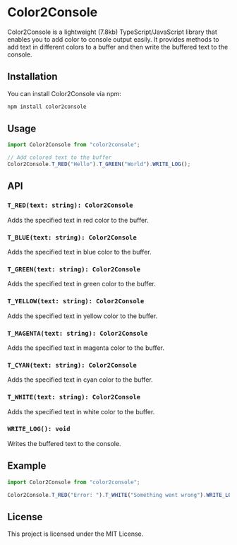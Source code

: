 # Color2Console

Color2Console is a lightweight (7.8kb) TypeScript/JavaScript library that enables you to add color to console output easily. It provides methods to add text in different colors to a buffer and then write the buffered text to the console.

## Installation

You can install Color2Console via npm:

```bash
npm install color2console
```

## Usage

```typescript
import Color2Console from "color2console";

// Add colored text to the buffer
Color2Console.T_RED("Hello").T_GREEN("World").WRITE_LOG();
```

## API

### `T_RED(text: string): Color2Console`

Adds the specified text in red color to the buffer.

### `T_BLUE(text: string): Color2Console`

Adds the specified text in blue color to the buffer.

### `T_GREEN(text: string): Color2Console`

Adds the specified text in green color to the buffer.

### `T_YELLOW(text: string): Color2Console`

Adds the specified text in yellow color to the buffer.

### `T_MAGENTA(text: string): Color2Console`

Adds the specified text in magenta color to the buffer.

### `T_CYAN(text: string): Color2Console`

Adds the specified text in cyan color to the buffer.

### `T_WHITE(text: string): Color2Console`

Adds the specified text in white color to the buffer.

### `WRITE_LOG(): void`

Writes the buffered text to the console.

## Example

```typescript
import Color2Console from "color2console";

Color2Console.T_RED("Error: ").T_WHITE("Something went wrong").WRITE_LOG();
```

## License

This project is licensed under the MIT License.
